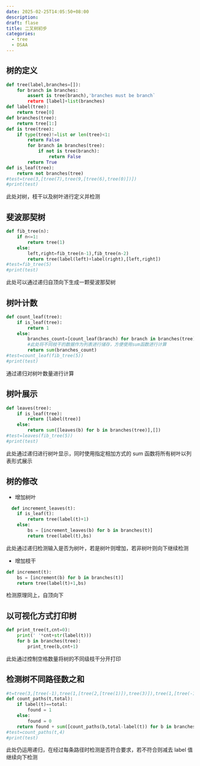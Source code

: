 ```yaml
---
date: 2025-02-25T14:05:50+08:00
description: 
draft: flase
title: 二叉树初步
categories:
  - tree
  - DSAA
---
```


## 树的定义

``` python
def tree(label,branches=[]):  
    for branch in branches:
        assert is tree(branch),'branches must be branch`
        return [label]+list(branches)
def label(tree):
    return tree[0]
def branches(tree):
    return tree[1:]
def is tree(tree):
    if type(tree)!=list or len(tree)<1:
        return False
        for branch in branches(tree):
            if not is tree(branch):
                return False
        return True
def is_leaf(tree):
    return not branches(tree)
#test=tree(3,[tree(7),tree(9,[tree(6),tree(0)])])
#print(test)
```

此处对树，枝干以及树叶进行定义并检测

## 斐波那契树

``` python
def fib_tree(n):
    if n<=1:
        return tree(1)
    else:
        left,right=fib_tree(n-1),fib_tree(n-2)
        return tree(label(left)+label(right),[left,right]) 
#test=fib_tree(5)
#print(test)
```

此处可以通过递归自顶向下生成一颗斐波那契树

## 树叶计数

```python
def count_leaf(tree):
    if is_leaf(tree):
        return 1
    else:
        branches_count=[count_leaf(branch) for branch in branches(tree)] 
        #此处将不同枝干的数据作为列表进行储存，方便使用sum函数进行计算
        return sum(branches_count)
#test=count_leaf(fib_tree(5))
#print(test)
```

通过递归对树叶数量进行计算

## 树叶展示

``` python
def leaves(tree):
    if is_leaf(tree):
        return [label(tree)]
    else:
        return sum([leaves(b) for b in branches(tree)],[])
#test=leaves(fib_tree(5))
#print(test)
```

此处通过递归进行树叶显示，同时使用指定相加方式的 sum 函数将所有树叶以列表形式展示

## 树的修改

- 增加树叶

``` python
  def increment_leaves(t):
    if is_leaf(t):
        return tree(label(t)+1)
    else:
        bs = [increment_leaves(b) for b in branches(t)]
        return tree(label(t),bs)
```

此处通过递归检测输入是否为树叶，若是树叶则增加，若非树叶则向下继续检测

- 增加枝干

``` python
def increment(t):
    bs = [increment(b) for b in branches(t)]
    return tree(label(t)+1,bs)
```

检测原理同上，自顶向下

## 以可视化方式打印树

``` python
def print_tree(t,cnt=0):
    print(' '*cnt+str(label(t)))
    for b in branches(tree):
        print_tree(b,cnt+1)
```

此处通过控制空格数量将树的不同级枝干分开打印

## 检测树不同路径数之和

``` python
#t=tree(3,[tree(-1),tree(1,[tree(2,[tree(1)]),tree(3)]),tree(1,[tree(-1)])])
def count_paths(t,total):
    if label(t)==total:
        found = 1
    else:
        found = 0
    return found + sum([count_paths(b,total-label(t)) for b in branches(t)])
#test=count_paths(t,4)
#print(test)
```

此处仍运用递归，在经过每条路径时检测是否符合要求，若不符合则减去 label 值继续向下检测
